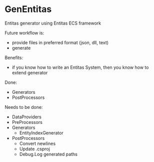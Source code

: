 # GenEntitas
Entitas generator using Entitas ECS framework

Future workflow is:
  - provide files in preferred format (json, dll, text)
  - generate
 
Benefits:
  - if you know how to write an Entitas System, then you know how to extend generator

Done:
  - Generators
  - PostProcessors

Needs to be done:
  - DataProviders
  - PreProcessors
  - Generators
    - EntityIndexGenerator
  - PostProcessors
    - Convert newlines
    - Update .csproj
    - Debug.Log generated paths
